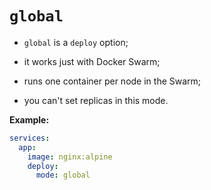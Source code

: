 # `global`

- `global` is a `deploy` option;
- it works just with Docker Swarm;
- runs one container per node in the Swarm;
 

- you can't set replicas in this mode.

**Example:**

```yaml
services:
  app:
    image: nginx:alpine
    deploy:
      mode: global
```
